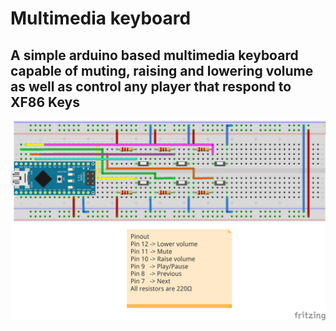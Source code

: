 # Multimedia keyboard 

## A simple arduino based multimedia keyboard capable of muting, raising and lowering volume as well as control any player that respond to XF86 Keys

![Scheme](Multimediakb.png)
